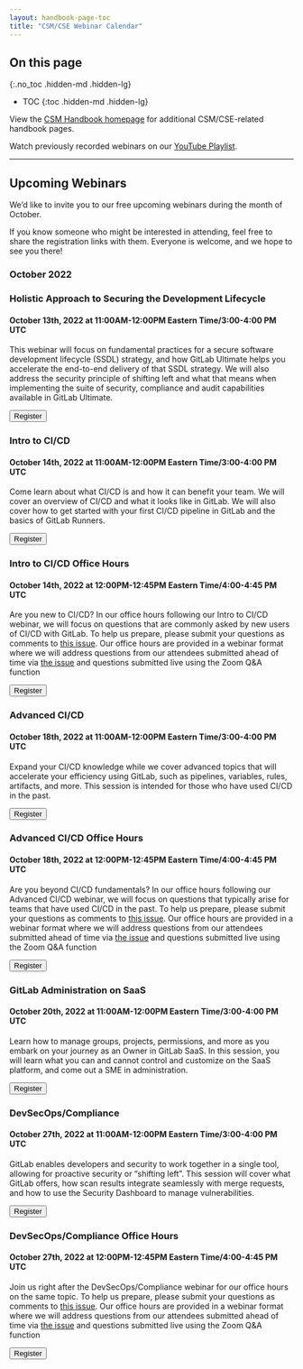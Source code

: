 ```yaml
---
layout: handbook-page-toc
title: "CSM/CSE Webinar Calendar"
---
```

## On this page
{:.no_toc .hidden-md .hidden-lg}

- TOC
{:toc .hidden-md .hidden-lg}

View the [CSM Handbook homepage](/handbook/customer-success/csm/) for additional CSM/CSE-related handbook pages.

Watch previously recorded webinars on our [YouTube Playlist](https://www.youtube.com/playlist?list=PL05JrBw4t0Kpczt4pRtyF147Uvn2bGGvq).

---

## Upcoming Webinars

We’d like to invite you to our free upcoming webinars during the month of October.

If you know someone who might be interested in attending, feel free to share the registration links with them. Everyone is welcome, and we hope to see you there!

### October 2022

### Holistic Approach to Securing the Development Lifecycle
#### October 13th, 2022 at 11:00AM-12:00PM Eastern Time/3:00-4:00 PM UTC

This webinar will focus on fundamental practices for a secure software development lifecycle (SSDL) strategy, and how GitLab Ultimate helps you accelerate the end-to-end delivery of that SSDL strategy.
We will also address the security principle of shifting left and what that means when implementing the suite of security, compliance and audit capabilities available in GitLab Ultimate.
 
[<button class="btn btn-primary" type="button">Register</button>](https://gitlab.zoom.us/webinar/register/WN_6GLZk2LrTnypPFbY-4qeng)

### Intro to CI/CD
#### October 14th, 2022 at 11:00AM-12:00PM Eastern Time/3:00-4:00 PM UTC

Come learn about what CI/CD is and how it can benefit your team. We will cover an overview of CI/CD and what it looks like in GitLab. We will also cover how to get started with your first CI/CD pipeline in GitLab and the basics of GitLab Runners.
 
[<button class="btn btn-primary" type="button">Register</button>](https://gitlab.zoom.us/webinar/register/WN_PeY0d4XDRDq91m8bR4CW-A)

### Intro to CI/CD Office Hours
#### October 14th, 2022 at 12:00PM-12:45PM Eastern Time/4:00-4:45 PM UTC

Are you new to CI/CD? In our office hours following our Intro to CI/CD webinar, we will focus on questions that are commonly asked by new users of CI/CD with GitLab. To help us prepare, please submit your questions as comments to [this issue](https://gitlab.com/gitlab-com/scale-cse-office-hours/-/issues/2). Our office hours are provided in a webinar format where we will address questions from our attendees submitted ahead of time via [the issue](https://gitlab.com/gitlab-com/scale-cse-office-hours/-/issues/2) and questions submitted live using the Zoom Q&A function

[<button class="btn btn-primary" type="button">Register</button>](https://gitlab.zoom.us/webinar/register/WN_Z1mI48RETCy6ScYIGSP0GQ)

### Advanced CI/CD
#### October 18th, 2022 at 11:00AM-12:00PM Eastern Time/3:00-4:00 PM UTC

Expand your CI/CD knowledge while we cover advanced topics that will accelerate your efficiency using GitLab, such as pipelines, variables, rules, artifacts, and more. This session is intended for those who have used CI/CD in the past.
 
[<button class="btn btn-primary" type="button">Register</button>](https://gitlab.zoom.us/webinar/register/WN_sZYEaYg8S4i3cgkzi9MHuw)

### Advanced CI/CD Office Hours
#### October 18th, 2022 at 12:00PM-12:45PM Eastern Time/4:00-4:45 PM UTC

Are you beyond CI/CD fundamentals? In our office hours following our Advanced CI/CD webinar, we will focus on questions that typically arise for teams that have used CI/CD in the past. To help us prepare, please submit your questions as comments to [this issue](https://gitlab.com/gitlab-com/scale-cse-office-hours/-/issues/3). Our office hours are provided in a webinar format where we will address questions from our attendees submitted ahead of time via [the issue](https://gitlab.com/gitlab-com/scale-cse-office-hours/-/issues/3) and questions submitted live using the Zoom Q&A function

[<button class="btn btn-primary" type="button">Register</button>](https://gitlab.zoom.us/webinar/register/WN_NzyK7sTcTWanLNsVTcG9Iw)

### GitLab Administration on SaaS
#### October 20th, 2022 at 11:00AM-12:00PM Eastern Time/3:00-4:00 PM UTC

Learn how to manage groups, projects, permissions, and more as you embark on your journey as an Owner in GitLab SaaS. In this session, you will learn what you can and cannot control and customize on the SaaS platform, and come out a SME in administration.
 
[<button class="btn btn-primary" type="button">Register</button>](https://gitlab.zoom.us/webinar/register/WN_AOEEvVMQQW2jN4Ok89VUJQ)

### DevSecOps/Compliance
#### October 27th, 2022 at 11:00AM-12:00PM Eastern Time/3:00-4:00 PM UTC

GitLab enables developers and security to work together in a single tool, allowing for proactive security or “shifting left”. This session will cover what GitLab offers, how scan results integrate seamlessly with merge requests, and how to use the Security Dashboard to manage vulnerabilities.
 
[<button class="btn btn-primary" type="button">Register</button>](https://gitlab.zoom.us/webinar/register/WN_CPl3Yw1JRo6pKNrx8Ej8uw)

### DevSecOps/Compliance Office Hours
#### October 27th, 2022 at 12:00PM-12:45PM Eastern Time/4:00-4:45 PM UTC

Join us right after the DevSecOps/Compliance webinar for our office hours on the same topic. To help us prepare, please submit your questions as comments to [this issue](https://gitlab.com/gitlab-com/scale-cse-office-hours/-/issues/4). Our office hours are provided in a webinar format where we will address questions from our attendees submitted ahead of time via [the issue](https://gitlab.com/gitlab-com/scale-cse-office-hours/-/issues/4) and questions submitted live using the Zoom Q&A function

[<button class="btn btn-primary" type="button">Register</button>](https://gitlab.zoom.us/webinar/register/WN_e1otzrZoSZev9AC-QAOn3A)
